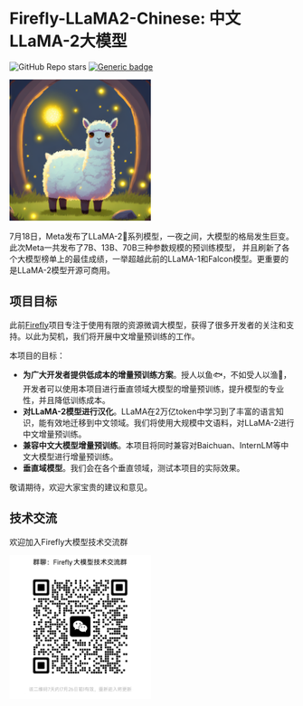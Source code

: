 # Firefly-LLaMA2-Chinese: 中文LLaMA-2大模型

<div align="left">

![GitHub Repo stars](https://img.shields.io/github/stars/yangjianxin1/Firefly-LLaMA2-Chinese?style=social)
[![Generic badge](https://img.shields.io/badge/🤗-Huggingface%20Repo-green.svg)](https://huggingface.co/YeungNLP)

</div>

<img src="pics/firefly_logo.png" width="250">

7月18日，Meta发布了LLaMA-2🦙系列模型，一夜之间，大模型的格局发生巨变。此次Meta一共发布了7B、13B、70B三种参数规模的预训练模型，
并且刷新了各个大模型榜单上的最佳成绩，一举超越此前的LLaMA-1和Falcon模型。更重要的是LLaMA-2模型开源可商用。

## 项目目标
此前[Firefly](https://github.com/yangjianxin1/Firefly)项目专注于使用有限的资源微调大模型，获得了很多开发者的关注和支持。以此为契机，我们将开展中文增量预训练的工作。

本项目的目标：
- **为广大开发者提供低成本的增量预训练方案**。授人以鱼🐟，不如受人以渔🎣，开发者可以使用本项目进行垂直领域大模型的增量预训练，提升模型的专业性，并且降低训练成本。
- **对LLaMA-2模型进行汉化**。LLaMA在2万亿token中学习到了丰富的语言知识，能有效地迁移到中文领域。我们将使用大规模中文语料，对LLaMA-2进行中文增量预训练。
- **兼容中文大模型增量预训练**。本项目将同时兼容对Baichuan、InternLM等中文大模型进行增量预训练。
- **垂直域模型**。我们会在各个垂直领域，测试本项目的实际效果。

敬请期待，欢迎大家宝贵的建议和意见。

## 技术交流
欢迎加入Firefly大模型技术交流群

<img src="pics/wechat.png" width="250">